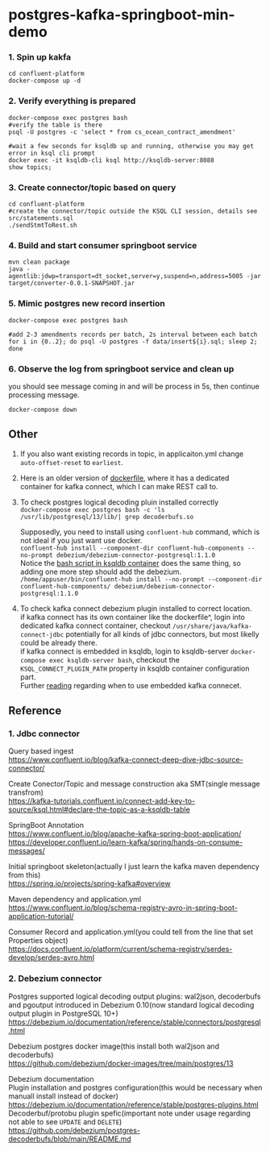 postgres-kafka-springboot-min-demo
===============
### 1. Spin up kakfa
```
cd confluent-platform
docker-compose up -d
```

### 2. Verify everything is prepared
```
docker-compose exec postgres bash
#verify the table is there
psql -U postgres -c 'select * from cs_ocean_contract_amendment'
```
```
#wait a few seconds for ksqldb up and running, otherwise you may get error in ksql cli prompt
docker exec -it ksqldb-cli ksql http://ksqldb-server:8088
show topics;
```

### 3. Create connector/topic based on query
```
cd confluent-platform
#create the connector/topic outside the KSQL CLI session, details see src/statements.sql
./sendStmtToRest.sh
```

### 4. Build and start consumer springboot service
```
mvn clean package
java -agentlib:jdwp=transport=dt_socket,server=y,suspend=n,address=5005 -jar target/converter-0.0.1-SNAPSHOT.jar 
```

### 5. Mimic postgres new record insertion 
```
docker-compose exec postgres bash 
```
```
#add 2-3 amendments records per batch, 2s interval between each batch
for i in {0..2}; do psql -U postgres -f data/insert${i}.sql; sleep 2; done
```

### 6. Observe the log from springboot service and clean up
you should see message coming in and will be process in 5s, then continue processing message.
```
docker-compose down
```

## Other
1. If you also want existing records in topic, in applicaiton.yml change `auto-offset-reset` to `earliest`.

2. Here is an older version of [dockerfile](https://www.confluent.io/blog/kafka-connect-deep-dive-jdbc-source-connector/), where it has a dedicated container for kafka connect, which I can make REST call to. 

3. To check postgres logical decoding pluin installed correctly  
    `docker-compose exec postgres bash -c 'ls /usr/lib/postgresql/13/lib/| grep decoderbufs.so`

    Supposedly, you need to install using `confluent-hub` command, which is not ideal if you just want use docker.   
    `confluent-hub install --component-dir confluent-hub-components --no-prompt debezium/debezium-connector-postgresql:1.1.0`  
    Notice the [bash script in ksqldb container](https://github.com/oscardoudou/postgres-kafka-springboot-demo/blob/master/confluent-platform/docker-compose.yml#L87) does the same thing, so adding one more step should add the debezium.  
    `/home/appuser/bin/confluent-hub install --no-prompt --component-dir confluent-hub-components/ debezium/debezium-connector-postgresql:1.1.0` 

4. To check kafka connect debezium plugin installed to correct location.  
    if kafka connect has its own container like the dockerfile^, login into dedicated kafka connect container, checkout `/usr/share/java/kafka-connect-jdbc` potentially for all kinds of jdbc connectors, but most likelly could be already there.   
    if kafka connect is embedded in ksqldb, login to ksqldb-server `docker-compose exec ksqldb-server bash`, checkout the `KSQL_CONNECT_PLUGIN_PATH` property in ksqldb container configuration part.   
    Further [reading](https://docs.ksqldb.io/en/0.11.0-ksqldb/tutorials/embedded-connect/#when-to-use-embedded-connect) regarding when to use embedded kafka connecet. 



## Reference

### 1. Jdbc connector
Query based ingest  
https://www.confluent.io/blog/kafka-connect-deep-dive-jdbc-source-connector/

Create Conector/Topic and message construction aka SMT(single message transfrom)  
https://kafka-tutorials.confluent.io/connect-add-key-to-source/ksql.html#declare-the-topic-as-a-ksqldb-table

SpringBoot Annotation  
https://www.confluent.io/blog/apache-kafka-spring-boot-application/  
https://developer.confluent.io/learn-kafka/spring/hands-on-consume-messages/

Initial springboot skeleton(actually I just learn the kafka maven dependency from this)  
https://spring.io/projects/spring-kafka#overview

Maven dependency and application.yml  
https://www.confluent.io/blog/schema-registry-avro-in-spring-boot-application-tutorial/

Consumer Record and application.yml(you could tell from the line that set Properties object)  
https://docs.confluent.io/platform/current/schema-registry/serdes-develop/serdes-avro.html


### 2. Debezium connector  
Postgres supported logical decoding output plugins: wal2json, decoderbufs and pgoutput introduced in Debezium 0.10(now standard logical decoding output plugin in PostgreSQL 10+)    
https://debezium.io/documentation/reference/stable/connectors/postgresql.html

Debezium postgres docker image(this install both wal2json and decoderbufs)   
https://github.com/debezium/docker-images/tree/main/postgres/13

Debezium documentation   
Plugin installation and postgres configuration(this would be necessary when manuall install instead of docker)   
https://debezium.io/documentation/reference/stable/postgres-plugins.html   
Decoderbuf/protobu plugin spefic(important note under usage regarding not able to see `UPDATE` and `DELETE`)   
https://github.com/debezium/postgres-decoderbufs/blob/main/README.md
